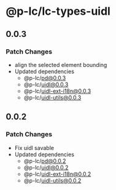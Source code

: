 # @p-lc/lc-types-uidl

## 0.0.3

### Patch Changes

- align the selected element bounding
- Updated dependencies
  - @p-lc/pd@0.0.3
  - @p-lc/uidl@0.0.3
  - @p-lc/uidl-ext-i18n@0.0.3
  - @p-lc/uidl-utils@0.0.3

## 0.0.2

### Patch Changes

- Fix uidl savable
- Updated dependencies
  - @p-lc/pd@0.0.2
  - @p-lc/uidl@0.0.2
  - @p-lc/uidl-ext-i18n@0.0.2
  - @p-lc/uidl-utils@0.0.2
